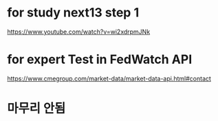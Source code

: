 # for study next13 step 1

https://www.youtube.com/watch?v=wi2xdrpmJNk

# for expert Test in FedWatch API

https://www.cmegroup.com/market-data/market-data-api.html#contact


# 마무리 안됨
